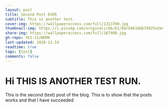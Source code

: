 ```yaml
---
layout: post
title: Second Post EVER
subtitle: This is another test.
cover-img: https://wallpaperaccess.com/full/1313700.jpg
thumbnail-img: https://i.pinimg.com/originals/bb/61/8d/bb618db7d825e2e03c8d86f781a65e06.jpg
share-img: https://wallpaperaccess.com/full/167408.jpg
gh-repo: YES-12/WORK
last-updated: 2020-12-14
readtime: true
tags: [test]
comments: false
---
```


# Hi THIS IS ANOTHER TEST RUN.
This is the second (test) post of the blog. This is to show that the posts works and that I have succeeded

